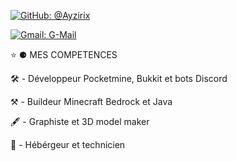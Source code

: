[![GitHub: @Ayzirix](https://img.shields.io/github/followers/Ayzirix?label=follow&style=social)](https://github.com/Ayzirix)

[![Gmail: G-Mail](https://img.shields.io/badge/Gmail-contact.aweek@gmail.com-red)](contact.aweek@gmail.com)


⭐️ ⚈ MES COMPETENCES

🛠 - Développeur Pocketmine, Bukkit et bots Discord

⚒ - Buildeur Minecraft Bedrock et Java

🖋 - Graphiste et 3D model maker

💾 - Hébérgeur et technicien

